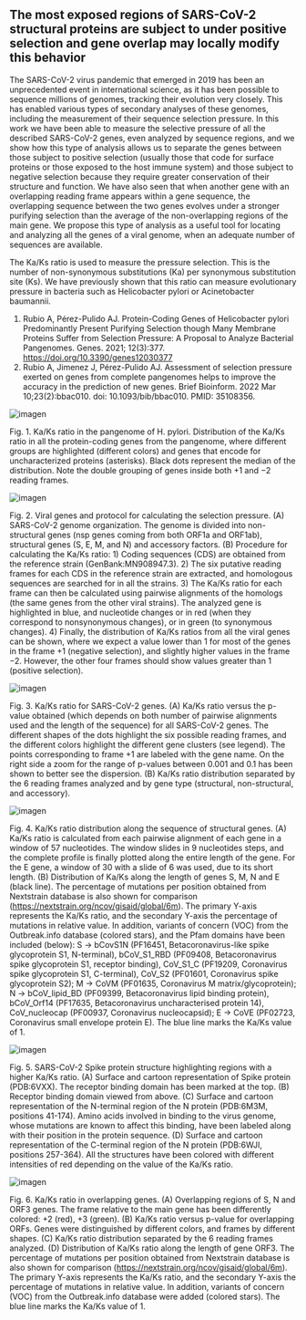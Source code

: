 ## The most exposed regions of SARS-CoV-2 structural proteins are subject to under positive selection and gene overlap may locally modify this behavior

The SARS-CoV-2 virus pandemic that emerged in 2019 has been an unprecedented event in international science, as it has been possible to sequence millions of genomes, tracking their evolution very closely. This has enabled various types of secondary analyses of these genomes, including the measurement of their sequence selection pressure. In this work we have been able to measure the selective pressure of all the described SARS-CoV-2 genes, even analyzed by sequence regions, and we show how this type of analysis allows us to separate the genes between those subject to positive selection (usually those that code for surface proteins or those exposed to the host immune system) and those subject to negative selection because they require greater conservation of their structure and function. We have also seen that when another gene with an overlapping reading frame appears within a gene sequence, the overlapping sequence between the two genes evolves under a stronger purifying selection than the average of the non-overlapping regions of the main gene. We propose this type of analysis as a useful tool for locating and analyzing all the genes of a viral genome, when an adequate number of sequences are available. 

The Ka/Ks ratio is used to measure the pressure selection. This is the number of non-synonymous substitutions (Ka) per synonymous substitution site (Ks). We have previously shown that this ratio can measure evolutionary pressure in bacteria such as Helicobacter pylori or Acinetobacter baumannii. 

1. Rubio A, Pérez-Pulido AJ. Protein-Coding Genes of Helicobacter pylori Predominantly Present Purifying Selection though Many Membrane Proteins Suffer from Selection Pressure: A Proposal to Analyze Bacterial Pangenomes. Genes. 2021; 12(3):377. https://doi.org/10.3390/genes12030377
2. Rubio A, Jimenez J, Pérez-Pulido AJ. Assessment of selection pressure exerted on genes from complete pangenomes helps to improve the accuracy in the prediction of new genes. Brief Bioinform. 2022 Mar 10;23(2):bbac010. doi: 10.1093/bib/bbac010. PMID: 35108356.

![imagen](https://github.com/arubval/JABI2023/assets/84905997/60969944-f414-47f3-bbce-d4e7794542af)

Fig. 1. Ka/Ks ratio in the pangenome of H. pylori. Distribution of the Ka/Ks ratio in all the protein-coding genes from the pangenome, where different groups are highlighted (different colors) and genes that encode for uncharacterized proteins (asterisks). Black dots represent the median of the distribution. Note the double grouping of genes inside both +1 and −2 reading frames.

![imagen](https://github.com/arubval/JABI2023/assets/84905997/13522ab7-4517-4130-af7c-f0985ea99f61)

Fig. 2. Viral genes and protocol for calculating the selection pressure. (A) SARS-CoV-2 genome organization. The genome is divided into non-structural genes (nsp genes coming from both ORF1a and ORF1ab), structural genes (S, E, M, and N) and accessory factors. (B) Procedure for calculating the Ka/Ks ratio: 1) Coding sequences (CDS) are obtained from the reference strain (GenBank:MN908947.3). 2) The six putative reading frames for each CDS in the reference strain are extracted, and homologous sequences are searched for in all the strains. 3) The Ka/Ks ratio for each frame can then be calculated using pairwise alignments of the homologs (the same genes from the other viral strains). The analyzed gene is highlighted in blue, and nucleotide changes or in red (when they correspond to nonsynonymous changes), or in green (to synonymous changes). 4) Finally, the distribution of Ka/Ks ratios from all the viral genes can be shown, where we expect a value lower than 1 for most of the genes in the frame +1 (negative selection), and slightly higher values in the frame −2. However, the other four frames should show values greater than 1 (positive selection).

![imagen](https://github.com/arubval/JABI2023/assets/84905997/f2da2344-92fc-444e-90e9-d78f4310a661)

Fig. 3. Ka/Ks ratio for SARS-CoV-2 genes. (A) Ka/Ks ratio versus the p-value obtained (which depends on both number of pairwise alignments used and the length of the sequence) for all SARS-CoV-2 genes. The different shapes of the dots highlight the six possible reading frames, and the different colors highlight the different gene clusters (see legend). The points corresponding to frame +1 are labeled with the gene name. On the right side a zoom for the range of p-values between 0.001 and 0.1 has been shown to better see the dispersion. (B) Ka/Ks ratio distribution separated by the 6 reading frames analyzed and by gene type (structural, non-structural, and accessory).

![imagen](https://github.com/arubval/JABI2023/assets/84905997/55cf1ac7-08ce-4900-a3b7-f8d58bd98765)

Fig. 4. Ka/Ks ratio distribution along the sequence of structural genes. (A) Ka/Ks ratio is calculated from each pairwise alignment of each gene in a window of 57 nucleotides. The window slides in 9 nucleotides steps, and the complete profile is finally plotted along the entire length of the gene. For the E gene, a window of 30 with a slide of 6 was used, due to its short length. (B) Distribution of Ka/Ks along the length of genes S, M, N and E (black line). The percentage of mutations per position obtained from Nextstrain database is also shown for comparison (https://nextstrain.org/ncov/gisaid/global/6m). The primary Y-axis represents the Ka/Ks ratio, and the secondary Y-axis the percentage of mutations in relative value. In addition, variants of concern (VOC) from the Outbreak.info database (colored stars), and the Pfam domains have been included (below): S → bCovS1N (PF16451, Betacoronavirus-like spike glycoprotein S1, N-terminal), bCoV_S1_RBD (PF09408, Betacoronavirus spike glycoprotein S1, receptor binding), CoV_S1_C (PF19209, Coronavirus spike glycoprotein S1, C-terminal), CoV_S2 (PF01601, Coronavirus spike glycoprotein S2); M → CoVM (PF01635, Coronavirus M matrix/glycoprotein); N → bCoV_lipid_BD (PF09399, Betacoronavirus lipid binding protein), bCoV_Orf14 (PF17635, Betacoronavirus uncharacterised protein 14), CoV_nucleocap (PF00937, Coronavirus nucleocapsid); E → CoVE (PF02723, Coronavirus small envelope protein E). The blue line marks the Ka/Ks value of 1.

![imagen](https://github.com/arubval/JABI2023/assets/84905997/e8dcaa4e-f96c-4716-92ad-cf9294eb631f)

Fig. 5. SARS-CoV-2 Spike protein structure highlighting regions with a higher Ka/Ks ratio. (A) Surface and cartoon representation of Spike protein (PDB:6VXX). The receptor binding domain has been marked at the top. (B) Receptor binding domain viewed from above. (C) Surface and cartoon representation of the N-terminal region of the N protein (PDB:6M3M, positions 41-174). Amino acids involved in binding to the virus genome, whose mutations are known to affect this binding, have been labeled along with their position in the protein sequence. (D) Surface and cartoon representation of the C-terminal region of the N protein (PDB:6WJI, positions 257-364). All the structures have been colored with different intensities of red depending on the value of the Ka/Ks ratio.

![imagen](https://github.com/arubval/JABI2023/assets/84905997/d01df8b3-706e-4237-8d05-1ab0483af631)

Fig. 6. Ka/Ks ratio in overlapping genes. (A) Overlapping regions of S, N and ORF3 genes. The frame relative to the main gene has been differently colored: +2 (red), +3 (green). (B) Ka/Ks ratio versus p-value for overlapping ORFs. Genes were distinguished by different colors, and frames by different shapes. (C) Ka/Ks ratio distribution separated by the 6 reading frames analyzed. (D) Distribution of Ka/Ks ratio along the length of gene ORF3. The percentage of mutations per position obtained from Nextstrain database is also shown for comparison (https://nextstrain.org/ncov/gisaid/global/6m). The primary Y-axis represents the Ka/Ks ratio, and the secondary Y-axis the percentage of mutations in relative value. In addition, variants of concern (VOC) from the Outbreak.info database were added (colored stars). The blue line marks the Ka/Ks value of 1.
